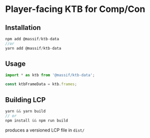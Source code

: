 # Player-facing KTB for Comp/Con

## Installation

```js
npm add @massif/ktb-data
//or
yarn add @massif/ktb-data
```

## Usage

```js
import * as ktb from '@massif/ktb-data';

const ktbFrameData = ktb.frames;
```

## Building LCP

```js
yarn && yarn build
// or
npm install && npm run build
```

produces a versioned LCP file in `dist/`
